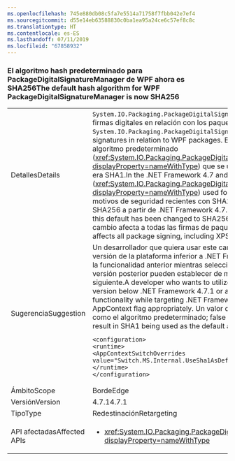 ```yaml
---
ms.openlocfilehash: 745e880db08c5fa7e5514a71758f7fbb042e7ef4
ms.sourcegitcommit: d55e14eb63588830c0ba1ea95a24ce6c57ef8c8c
ms.translationtype: HT
ms.contentlocale: es-ES
ms.lasthandoff: 07/11/2019
ms.locfileid: "67858932"
---
```

### <a name="the-default-hash-algorithm-for-wpf-packagedigitalsignaturemanager-is-now-sha256"></a><span data-ttu-id="37cb8-101">El algoritmo hash predeterminado para PackageDigitalSignatureManager de WPF ahora es SHA256</span><span class="sxs-lookup"><span data-stu-id="37cb8-101">The default hash algorithm for WPF PackageDigitalSignatureManager is now SHA256</span></span>

|   |   |
|---|---|
|<span data-ttu-id="37cb8-102">Detalles</span><span class="sxs-lookup"><span data-stu-id="37cb8-102">Details</span></span>|<span data-ttu-id="37cb8-103"><code>System.IO.Packaging.PackageDigitalSignatureManager</code> proporciona funcionalidad para las firmas digitales en relación con los paquetes de WPF.</span><span class="sxs-lookup"><span data-stu-id="37cb8-103">The <code>System.IO.Packaging.PackageDigitalSignatureManager</code> provides functionality for digital signatures in relation to WPF packages.</span></span>  <span data-ttu-id="37cb8-104">En .NET Framework 4.7 y versiones anteriores, el algoritmo predeterminado (<xref:System.IO.Packaging.PackageDigitalSignatureManager.DefaultHashAlgorithm?displayProperty=nameWithType>) que se usaba para firmar los elementos de un paquete era SHA1.</span><span class="sxs-lookup"><span data-stu-id="37cb8-104">In the .NET Framework 4.7 and earlier versions, the default algorithm (<xref:System.IO.Packaging.PackageDigitalSignatureManager.DefaultHashAlgorithm?displayProperty=nameWithType>) used for signing parts of a package was SHA1.</span></span>  <span data-ttu-id="37cb8-105">Por motivos de seguridad recientes con SHA1, este valor predeterminado se ha cambiado a SHA256 a partir de .NET Framework 4.7.1.</span><span class="sxs-lookup"><span data-stu-id="37cb8-105">Due to recent security concerns with SHA1, this default has been changed to SHA256 starting with the .NET Framework 4.7.1.</span></span>  <span data-ttu-id="37cb8-106">Este cambio afecta a todas las firmas de paquetes, incluidos los documentos XPS.</span><span class="sxs-lookup"><span data-stu-id="37cb8-106">This change affects all package signing, including XPS documents.</span></span>|
|<span data-ttu-id="37cb8-107">Sugerencia</span><span class="sxs-lookup"><span data-stu-id="37cb8-107">Suggestion</span></span>|<span data-ttu-id="37cb8-108">Un desarrollador que quiera usar este cambio mientras selecciona como destino una versión de la plataforma inferior a .NET Framework 4.7.1 o un desarrollador que requiera la funcionalidad anterior mientras selecciona como destino .NET Framework 4.7.1 o una versión posterior pueden establecer de manera apropiada la marca de AppContext siguiente.</span><span class="sxs-lookup"><span data-stu-id="37cb8-108">A developer who wants to utilize this change while targeting a framework version below .NET Framework 4.7.1 or a developer who requires the previous functionality while targeting .NET Framework 4.7.1 or greater can set the following AppContext flag appropriately.</span></span>  <span data-ttu-id="37cb8-109">Un valor de true dará como resultado el uso de SHA1 como el algoritmo predeterminado; false hará que se use SHA256.</span><span class="sxs-lookup"><span data-stu-id="37cb8-109">A value of true will result in SHA1 being used as the default algorithm; false results in SHA256.</span></span><pre><code class="lang-xml">&lt;configuration&gt;&#13;&#10;&lt;runtime&gt;&#13;&#10;&lt;AppContextSwitchOverrides value=&quot;Switch.MS.Internal.UseSha1AsDefaultHashAlgorithmForDigitalSignatures=true&quot;/&gt;&#13;&#10;&lt;/runtime&gt;&#13;&#10;&lt;/configuration&gt;&#13;&#10;</code></pre>|
|<span data-ttu-id="37cb8-110">Ámbito</span><span class="sxs-lookup"><span data-stu-id="37cb8-110">Scope</span></span>|<span data-ttu-id="37cb8-111">Borde</span><span class="sxs-lookup"><span data-stu-id="37cb8-111">Edge</span></span>|
|<span data-ttu-id="37cb8-112">Versión</span><span class="sxs-lookup"><span data-stu-id="37cb8-112">Version</span></span>|<span data-ttu-id="37cb8-113">4.7.1</span><span class="sxs-lookup"><span data-stu-id="37cb8-113">4.7.1</span></span>|
|<span data-ttu-id="37cb8-114">Tipo</span><span class="sxs-lookup"><span data-stu-id="37cb8-114">Type</span></span>|<span data-ttu-id="37cb8-115">Redestinación</span><span class="sxs-lookup"><span data-stu-id="37cb8-115">Retargeting</span></span>|
|<span data-ttu-id="37cb8-116">API afectadas</span><span class="sxs-lookup"><span data-stu-id="37cb8-116">Affected APIs</span></span>|<ul><li><xref:System.IO.Packaging.PackageDigitalSignatureManager.DefaultHashAlgorithm?displayProperty=nameWithType></li></ul>|

